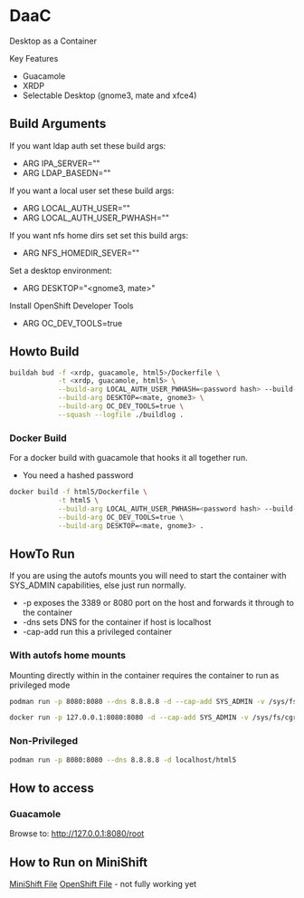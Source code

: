 # DaaC
Desktop as a Container

Key Features

* Guacamole
* XRDP
* Selectable Desktop (gnome3, mate and xfce4)

## Build Arguments

If you want ldap auth set these build args:
* ARG IPA_SERVER="<server name>"
* ARG LDAP_BASEDN="<ldap base dn>"

If you want a local user set these build args:
* ARG LOCAL_AUTH_USER="<username>"
* ARG LOCAL_AUTH_USER_PWHASH=""

If you want nfs home dirs set set this build args:
* ARG NFS_HOMEDIR_SEVER=""

Set a desktop environment:
* ARG DESKTOP="<gnome3, mate>"

Install OpenShift Developer Tools
* ARG OC_DEV_TOOLS=true

## Howto Build

```bash
buildah bud -f <xrdp, guacamole, html5>/Dockerfile \
            -t <xrdp, guacamole, html5> \
            --build-arg LOCAL_AUTH_USER_PWHASH=<password hash> --build-arg LOCAL_AUTH_USER=<user> \
            --build-arg DESKTOP=<mate, gnome3> \
            --build-arg OC_DEV_TOOLS=true \
            --squash --logfile ./buildlog .
```

### Docker Build
For a docker build with guacamole that hooks it all together run.

* You need a hashed password

```bash
docker build -f html5/Dockerfile \
            -t html5 \
            --build-arg LOCAL_AUTH_USER_PWHASH=<password hash> --build-arg LOCAL_AUTH_USER=<user> \
            --build-arg OC_DEV_TOOLS=true \
            --build-arg DESKTOP=<mate, gnome3> .
```

## HowTo Run

If you are using the autofs mounts you will need to start the container with SYS_ADMIN capabilities, else just run normally.

* -p exposes the 3389 or 8080 port on the host and forwards it through to the container
* -dns sets DNS for the container if host is localhost
* -cap-add run this a privileged container

### With autofs home mounts

Mounting directly within in the container requires the container to run as privileged mode

```bash
podman run -p 8080:8080 --dns 8.8.8.8 -d --cap-add SYS_ADMIN -v /sys/fs/cgroup:/sys/fs/cgroup:ro  localhost/<xrdp, guacamole, html5>
```

```bash
docker run -p 127.0.0.1:8080:8080 -d --cap-add SYS_ADMIN -v /sys/fs/cgroup:/sys/fs/cgroup:ro <xrdp, guacamole, html5>
```

### Non-Privileged

```bash
podman run -p 8080:8080 --dns 8.8.8.8 -d localhost/html5
```

## How to access

### Guacamole

Browse to: http://127.0.0.1:8080/root

## How to Run on MiniShift
[MiniShift File](documentation/Run_on_minishift.md)
[OpenShift File](documentation/Run_on_OpenShift_Cluster.md) - not fully working yet

